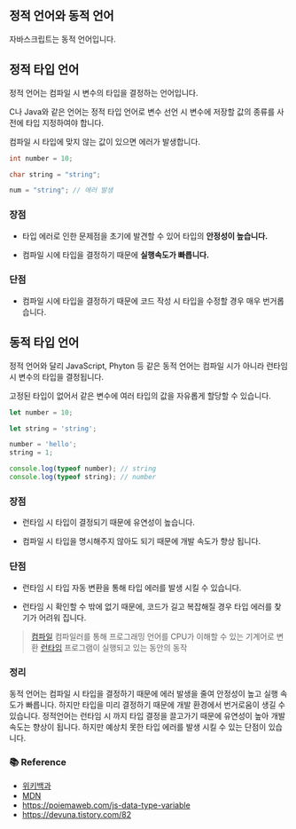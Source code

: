 ## 정적 언어와 동적 언어

자바스크립트는 동적 언어입니다.

## 정적 타입 언어

정적 언어는 컴파일 시 변수의 타입을 결정하는 언어입니다.

C나 Java와 같은 언어는 정적 타입 언어로 변수 선언 시 변수에 저장할 값의 종류를 사전에 타입 지정하여야 합니다.

컴파일 시 타입에 맞지 않는 값이 있으면 에러가 발생합니다.

```c
int number = 10;

char string = "string";

num = "string"; // 에러 발생
```

### 장점

- 타입 에러로 인한 문제점을 초기에 발견할 수 있어 타입의 **안정성이 높습니다.**

- 컴파일 시에 타입을 결정하기 때문에 **실행속도가 빠릅니다.**

### 단점

- 컴파일 시에 타입을 결정하기 때문에 코드 작성 시 타입을 수정할 경우 매우 번거롭습니다.

## 동적 타입 언어

정적 언어와 달리 JavaScript, Phyton 등 같은 동적 언어는 컴파일 시가 아니라 런타임 시 변수의 타입을 결정됩니다.

고정된 타입이 없어서 같은 변수에 여러 타입의 값을 자유롭게 할당할 수 있습니다.

```js
let number = 10;

let string = 'string';

number = 'hello';
string = 1;

console.log(typeof number); // string
console.log(typeof string); // number
```

### 장점

- 런타임 시 타입이 결정되기 때문에 유연성이 높습니다.

- 컴파일 시 타입을 명시해주지 않아도 되기 때문에 개발 속도가 향상 됩니다.

### 단점

- 런타임 시 타입 자동 변환을 통해 타입 에러를 발생 시킬 수 있습니다.

- 런타임 시 확인할 수 밖에 없기 때문에, 코드가 길고 복잡해질 경우 타입 에러를 찾기가 어려워 집니다.

> [컴파일](https://developer.mozilla.org/ko/docs/Glossary/Compile)
> 컴파일러를 통해 프로그래밍 언어를 CPU가 이해할 수 있는 기계어로 변환
> [런타임](https://ko.wikipedia.org/wiki/%EB%9F%B0%ED%83%80%EC%9E%84)
> 프로그램이 실행되고 있는 동안의 동작

### 정리

동적 언어는 컴파일 시 타입을 결정하기 때문에 에러 발생을 줄여 안정성이 높고
실행 속도가 빠릅니다. 하지만 타입을 미리 결정하기 때문에 개발 환경에서 번거로움이 생길 수 있습니다.
정적언어는 런타임 시 까지 타입 결정을 끌고가기 때문에 유연성이 높아 개발 속도는 향상이 됩니다. 하지만 예상치 못한 타입 에러를 발생 시킬 수 있는 단점이 있습니다.

### 📚 Reference

- [위키백과](https://ko.wikipedia.org/wiki/)
- [MDN](https://developer.mozilla.org/ko/)
- https://poiemaweb.com/js-data-type-variable
- https://devuna.tistory.com/82
